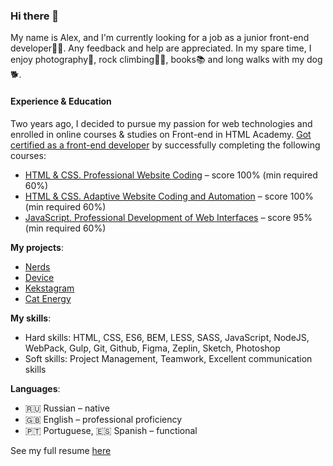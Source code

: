 ### Hi there 👋
My name is Alex, and I'm currently looking for a job as a junior front-end developer👩‍💻. Any feedback and help are appreciated.
In my spare time, I enjoy photography📸, rock climbing🧗‍♀️, books📚 and long walks with my dog🐕.

#### Experience & Education

Two years ago, I decided to pursue my passion for web technologies and enrolled in online courses & studies on Front-end in HTML Academy. [Got certified as a front-end developer](https://github.com/morrisonalexx/morrisonalexx/blob/main/frontend-1.jpg) by successfully completing the following courses: 
- [HTML & CSS. Professional Website Coding](https://github.com/morrisonalexx/morrisonalexx/blob/main/html-basic.jpg) – score 100% (min required 60%)
- [HTML & CSS. Adaptive Website Coding and Automation](https://github.com/morrisonalexx/morrisonalexx/blob/main/html-advanced.jpg) – score 100% (min required 60%)
- [JavaScript. Professional Development of Web Interfaces](https://github.com/morrisonalexx/morrisonalexx/blob/main/js.jpg) – score 95% (min required 60%)

**My projects**: 
- [Nerds](https://morrisonalexx.github.io/Nerds/)
- [Device](https://morrisonalexx.github.io/Device/)
- [Kekstagram](https://github.com/morrisonalexx/Kekstagram)
- [Cat Energy](https://github.com/morrisonalexx/cat-energy)

**My skills**: 
- Hard skills: HTML, CSS, ES6, BEM, LESS, SASS, JavaScript, NodeJS, WebPack, Gulp, Git, Github, Figma, Zeplin, Sketch, Photoshop
- Soft skills: Project Management, Teamwork, Excellent communication skills

**Languages**:
- 🇷🇺 Russian – native
- 🇬🇧 English – professional proficiency
- 🇵🇹 Portuguese, 🇪🇸 Spanish – functional

See my full resume [here](https://docs.google.com/document/d/12-3Y9WteW9ATpKLat8QtHlJbqoZXzUSAPxlNIaMZXRY/preview)

<!--
**morrisonalexx/morrisonalexx** is a ✨ _special_ ✨ repository because its `README.md` (this file) appears on your GitHub profile.

Here are some ideas to get you started:

- 🔭 I’m currently working on ...
- 🌱 I’m currently learning ...
- 👯 I’m looking to collaborate on ...
- 🤔 I’m looking for help with ...
- 💬 Ask me about ...
- 📫 How to reach me: ...
- 😄 Pronouns: ...
- ⚡ Fun fact: ...
-->
